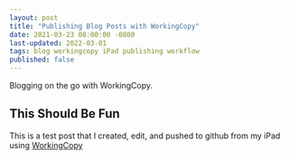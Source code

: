```yaml
---
layout: post
title: "Publishing Blog Posts with WorkingCopy"
date: 2021-03-23 08:00:00 -0800
last-updated: 2022-03-01
tags: blog workingcopy iPad publishing workflow
published: false
---
```


Blogging on the go with WorkingCopy.

## This Should Be Fun

This is a test post that I created, edit, and pushed to github from my iPad using [WorkingCopy][workingcopy-app-store]

[workingcopy-app-store]: https://workingcopyapp.com
